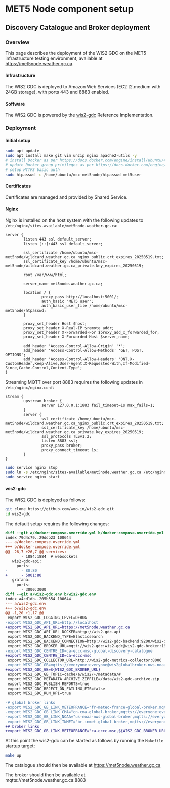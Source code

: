 # MET5 Node component setup

## 
## Discovery Catalogue and Broker deployment

### Overview

This page describes the deployment of the WIS2 GDC on the MET5 infrastructure testing environment, available at https://met5node.weather.gc.ca.

#### Infrastructure

The WIS2 GDC is deployed to Amazon Web Services (EC2 t2.medium with 24GB storage), with ports 443 and 8883 enabled.

#### Software

The WIS2 GDC is powered by the [wis2-gdc](https://github.com/wmo-im/wis2-gdc) Reference Implementation.

### Deployment

#### Initial setup

```bash
sudo apt update
sudo apt install make git vim unzip nginx apache2-utils -y
# install Docker as per https://docs.docker.com/engine/install/ubuntu/#install-using-the-repository
# update Docker group privileges as per https://docs.docker.com/engine/install/linux-postinstall
# setup HTTPS basic auth
sudo htpasswd -c /home/ubuntu/msc-met5node/htpasswd met5user
```

#### Certificates

Certificates are managed and provided by Shared Service.

#### Nginx

Nginx is installed on the host system with the following updates to `/etc/nginx/sites-available/met5node.weather.gc.ca`:

```
server {
        listen 443 ssl default_server;
        listen [::]:443 ssl default_server;

        ssl_certificate /home/ubuntu/msc-met5node/wildcard.weather.gc.ca_nginx_public.crt_expires_20250519.txt;
        ssl_certificate_key /home/ubuntu/msc-met5node/wildcard.weather.gc.ca_private.key_expires_20250519;

        root /var/www/html;

        server_name met5node.weather.gc.ca;

        location / {
                proxy_pass http://localhost:5001/;
                auth_basic "MET5 user";
                auth_basic_user_file /home/ubuntu/msc-met5node/htpasswd;
        }

        proxy_set_header Host $host;
        proxy_set_header X-Real-IP $remote_addr;
        proxy_set_header X-Forwarded-For $proxy_add_x_forwarded_for;
        proxy_set_header X-Forwarded-Host $server_name;

        add_header 'Access-Control-Allow-Origin' '*';
        add_header 'Access-Control-Allow-Methods' 'GET, POST, OPTIONS';
        add_header 'Access-Control-Allow-Headers' 'DNT,X-CustomHeader,Keep-Alive,User-Agent,X-Requested-With,If-Modified-Since,Cache-Control,Content-Type';
}
```

Streaming MQTT over port 8883 requires the following updates in `/etc/nginx/nginx.conf`:


```
stream {
        upstream broker {
                server 127.0.0.1:1883 fail_timeout=1s max_fails=1;
        }
        server {
                ssl_certificate /home/ubuntu/msc-met5node/wildcard.weather.gc.ca_nginx_public.crt_expires_20250519.txt;
                ssl_certificate_key /home/ubuntu/msc-met5node/wildcard.weather.gc.ca_private.key_expires_20250519;
                ssl_protocols TLSv1.2;
                listen 8883 ssl;
                proxy_pass broker;
                proxy_connect_timeout 1s;
        }
}
```

```bash
sudo service nginx stop
sudo ln -s /etc/nginx/sites-available/met5node.weather.gc.ca /etc/nginx/sites-enabled/met5node.weather.gc.ca
sudo service nginx start
```

#### wis2-gdc

The WIS2 GDC is deployed as follows:

```bash
git clone https://github.com/wmo-im/wis2-gdc.git
cd wis2-gdc
```

The default setup requires the following changes:

```diff
diff --git a/docker-compose.override.yml b/docker-compose.override.yml
index 79d4c79..29ddb23 100644
--- a/docker-compose.override.yml
+++ b/docker-compose.override.yml
@@ -26,7 +26,7 @@ services:
       - 1884:1884  # websockets
   wis2-gdc-api:
     ports:
-      - 80:80
+      - 5001:80
   grafana:
     ports:
       - 3000:3000
diff --git a/wis2-gdc.env b/wis2-gdc.env
index a4cd1db..205b354 100644
--- a/wis2-gdc.env
+++ b/wis2-gdc.env
@@ -1,20 +1,17 @@
 export WIS2_GDC_LOGGING_LEVEL=DEBUG
-export WIS2_GDC_API_URL=http://localhost
+export WIS2_GDC_API_URL=https://met5node.weather.gc.ca
 export WIS2_GDC_API_URL_DOCKER=http://wis2-gdc-api
 export WIS2_GDC_BACKEND_TYPE=Elasticsearch
 export WIS2_GDC_BACKEND_CONNECTION=http://wis2-gdc-backend:9200/wis2-discovery-metadata
 export WIS2_GDC_BROKER_URL=mqtt://wis2-gdc:wis2-gdc@wis2-gdc-broker:1883
-export WIS2_GDC_CENTRE_ID=ca-eccc-msc-global-discovery-catalogue
+export WIS2_GDC_CENTRE_ID=ca-eccc-msc
 export WIS2_GDC_COLLECTOR_URL=http://wis2-gdc-metrics-collector:8006
-export WIS2_GDC_GB=mqtts://everyone:everyone@wis2globalbroker.nws.noaa.gov:8883
+export WIS2_GDC_GB=${WIS2_GDC_BROKER_URL}
 export WIS2_GDC_GB_TOPIC=cache/a/wis2/+/metadata/#
 export WIS2_GDC_METADATA_ARCHIVE_ZIPFILE=/data/wis2-gdc-archive.zip
 export WIS2_GDC_PUBLISH_REPORTS=true
 export WIS2_GDC_REJECT_ON_FAILING_ETS=false
 export WIS2_GDC_RUN_KPI=true
 
-# global broker links
-export WIS2_GDC_GB_LINK_METEOFRANCE="fr-meteo-france-global-broker,mqtts://everyone:everyone@globalbroker.meteo.fr:8883,Météo-France, Global Broker Service"
-export WIS2_GDC_GB_LINK_CMA="cn-cma-global-broker,mqtts://everyone:everyone@gb.wis.cma.cn:8883,China Meteorological Agency, Global Broker Service"
-export WIS2_GDC_GB_LINK_NOAA="us-noaa-nws-global-broker,mqtts://everyone:everyone@wis2globalbroker.nws.noaa.gov:8883,National Oceanic and Atmospheric Administration, National Weather Service, Global Broker Service"
-export WIS2_GDC_GB_LINK_INMET="br-inmet-global-broker,mqtts://everyone:everyone@globalbroker.inmet.gov.br:8883,Instituto Nacional de Meteorologia (Brazil), Global Broker Service"
+# broker links
+export WIS2_GDC_GB_LINK_METEOFRANCE="ca-eccc-msc,${WIS2_GDC_BROKER_URL},Environment and Climate Change Canada, Meteorological Service of Canada, Global Broker Service"
```

At this point the wis2-gdc can be started as follows by running the `Makefile` startup target:

```bash
make up
```

The catalogue should then be available at https://met5node.weather.gc.ca

The broker should then be available at mqtts://met5node.weather.gc.ca:8883
